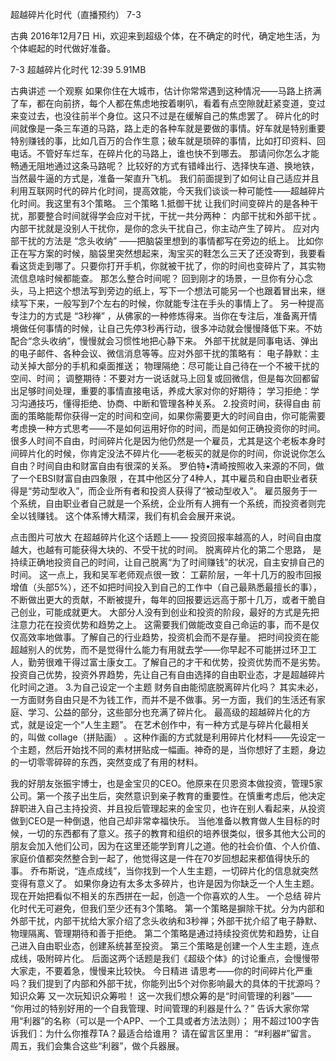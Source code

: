 超越碎片化时代（直播预约） 7-3


古典
2016年12月7日
Hi，欢迎来到超级个体，在不确定的时代，确定地生活，为个体崛起的时代做好准备。

7-3 超越碎片化时代
12:39 5.91MB

古典讲述
一个观察
如果你住在大城市，估计你常常遇到这种情况——马路上挤满了车，都在向前挤，每个人都在焦虑地按着喇叭，看着有点空隙就赶紧变道，变过来变过去，也没往前半个身位。这只不过是在缓解自己的焦虑罢了。
碎片化的时间就像是一条三车道的马路，路上走的各种车就是要做的事情。好车就是特别重要特别赚钱的事，比如几百万的合作生意；破车就是琐碎的事情，比如打印资料、回电话。不管好车烂车，在碎片化的马路上，谁也快不到哪去。
那请问你怎么才能畅通无阻地通过这条马路呢？ 
比较好的方式有错峰出行、选择快车道、换地铁，当然最牛逼的方式是，准备一架直升飞机。 
我们前面提到了如何让自己适应并且利用互联网时代的碎片化时间，提高效能，今天我们谈谈一种可能性——超越碎片化时间。我这里有3个策略。
三个策略
1.抵御干扰
让我们时间变碎片的是各种干扰，那要整合时间就得学会应对干扰，干扰一共分两种： 内部干扰和外部干扰 。
内部干扰就是没别人干扰你，是你的念头干扰自己，你主动产生了碎片。
应对内部干扰的方法是 “念头收纳” ——把脑袋里想到的事情都写在旁边的纸上。
比如你正在写方案的时候，脑袋里突然想起来，淘宝买的鞋怎么三天了还没寄到，我要看看这货走到哪了。只要你打开手机，你就被干扰了，你的时间也变碎片了，其实物流信息啥时候都能查。
那怎么整合时间呢？
回到刚才的场景，一旦你有分心念头，马上把这个想法写到旁边的纸上，写下一个想法可能另一个也跟着冒出来，继续写下来，一般写到7个左右的时候，你就能专注在手头的事情上了。
另一种提高专注力的方式是 “3秒禅” ，从佛家的一种修炼得来。当你在专注后，准备离开情境做任何事情的时候，让自己先停3秒再行动，很多冲动就会慢慢降低下来。不妨配合“念头收纳”，慢慢就会习惯性地把心静下来。
外部干扰就是同事电话、弹出的电子邮件、各种会议、微信消息等等。应对外部干扰的策略有：
电子静默：主动关掉大部分的手机和桌面推送；
物理隔绝：尽可能让自己待在一个不被干扰的空间、时间；
调整期待：不要对方一说话就马上回复或回微信，但是每次回都留出足够时间处理，重要的事情直接电话，养成大家对你的好期待；
学习拒绝：学习沟通技巧，懂得拒绝、协商、中断和管理各种关系。
2.投资时间，获得自由
前面的策略能帮你获得一定的时间和空间，如果你需要更大的时间自由，你可能需要考虑换一种方式思考——不是如何运用好你的时间，而是如何正确投资你的时间。
很多人时间不自由，时间碎片化是因为他仍然是一个雇员，尤其是这个老板本身时间碎片化的时候，你肯定没法不碎片化——老板买的就是你的时间，你说说你怎么自由？时间自由和财富自由有很深的关系。
罗伯特•清崎按照收入来源的不同，做了一个EBSI财富自由四象限 ，在其中他区分了4种人，其中雇员和自由职业者获得是“劳动型收入”，而企业所有者和投资人获得了“被动型收入”。 
雇员服务于一个系统，自由职业者自己就是一个系统，企业所有人拥有一个系统，而投资者则完全以钱赚钱。
这个体系博大精深，我们有机会会展开来说。

点击图片可放大
在超越碎片化这个话题上—— 投资回报率越高的人，时间自由度越大，也越有可能获得大块的、不受干扰的时间。
脱离碎片化的第二个思路， 是持续正确地投资自己的时间，让自己脱离“为了时间赚钱”的状况，自主安排自己的时间。
这一点上，我和吴军老师观点很一致：
工薪阶层，一年十几万的股市回报增值（头部5%），还不如把时间投入到自己的工作中（自己最熟悉最擅长的事），不断做出更大的贡献，不断被提升，每年的回报要远远高于那十几万，或者干脆自己创业，可能成就更大。
大部分人没有到创业和投资的阶段，最好的方式是先把注意力花在投资优势和趋势之上。
这需要我们做能改变自己命运的事，而不是仅仅高效率地做事。了解自己的行业趋势，投资机会而不是存量。
把时间投资在能超越别人的优势，而不是觉得什么能力有用就去学——你早起不可能拼过环卫工人，勤劳很难干得过富士康女工。了解自己的才干和优势，投资优势而不是劣势。
投资自己优势，投资外界趋势，先让自己有自由选择的自由职业态，才是超越碎片化时间之道。
3.为自己设定一个主题
财务自由能彻底脱离碎片化吗？
其实未必，一方面财务自由只是不为钱工作，而并不是不做事。另一方面，我们的生活还有家庭、学习、公益的部分，这些部分也充满了碎片化。
最高级的超越碎片化的方式，就是设定一个“人生主题”。
在艺术创作中，有一种方式是与碎片化最相关的，叫做 collage（拼贴画） 。这种作画的方式就是利用碎片化材料——先设定一个主题，然后开始找不同的素材拼贴成一幅画。神奇的是，当你想好了主题，身边的一切零零碎碎的东西，突然变成了有用的材料。

我的好朋友张振宇博士，也是金宝贝的CEO。他原来在贝恩资本做投资，管理5家公司。第一个孩子出生后，突然意识到亲子教育的重要性。在慎重考虑后，他决定辞职进入自己主持投资、并且投后管理起来的金宝贝，也许在别人看起来，从投资做到CEO是一种倒退，他自己却非常幸福快乐。
当他准备以教育做人生目标的时候，一切的东西都有了意义。孩子的教育和组织的培养很类似，很多其他大公司的朋友会加入他们公司，因为在这里还能学到育儿之道。他的社会价值、个人价值、家庭价值都突然整合到一起了，他觉得这是一件在70岁回想起来都值得快乐的事。
乔布斯说，“连点成线”，当你找到一个人生主题，一切碎片化的信息就突然变得有意义了。
如果你身边有太多太多碎片，也许是因为你缺乏一个人生主题。现在开始把看似不相关的东西拼在一起，创造一个你喜欢的人生。
一个总结
碎片化时代无可避免，但我们至少还有3个策略。
第一个策略是摒除干扰。分为内部和外部干扰，内部干扰给大家介绍了念头收纳和3秒禅；外部干扰介绍了电子静默、物理隔离、管理期待和善于拒绝。
第二个策略是通过持续投资优势和趋势，让自己进入自由职业态，创建系统甚至投资。
第三个策略是创建一个人生主题，连点成线，吸附碎片化。
后面这两个话题是我们《超级个体》的讨论重点，会慢慢带大家走，不要着急，慢慢来比较快。
今日精进
请思考——你的时间碎片化严重吗？我们提到了内部和外部干扰，你能列出5个对你影响最大的具体的干扰源吗？
知识众筹
又一次玩知识众筹啦！
这一次我们想众筹的是“时间管理的利器”——
“你用过的特别好用的一个自我管理、时间管理的利器是什么？”
告诉大家你常用“利器”的名称（可以是一个APP、一个工具或者方法法则）；
用不超过100字告诉我们：为什么你推荐TA？最适合给谁用？
请在留言区里用：
“#利器#”留言。
周五，我们会集合这些“利器”，做个兵器展。